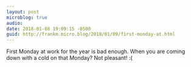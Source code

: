 ```yaml
---
layout: post
microblog: true
audio: 
date: 2018-01-08 19:09:15 -0500
guid: http://frankm.micro.blog/2018/01/09/first-monday-at.html
---
```

First Monday at work for the year is bad enough. When you are coming down with a cold on that Monday? Not pleasant! :( 
